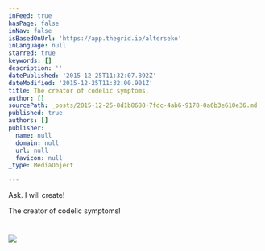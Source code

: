 ```yaml
---
inFeed: true
hasPage: false
inNav: false
isBasedOnUrl: 'https://app.thegrid.io/alterseko'
inLanguage: null
starred: true
keywords: []
description: ''
datePublished: '2015-12-25T11:32:07.892Z'
dateModified: '2015-12-25T11:32:00.901Z'
title: The creator of codelic symptoms.
author: []
sourcePath: _posts/2015-12-25-8d1b8688-7fdc-4ab6-9178-0a6b3e610e36.md
published: true
authors: []
publisher:
  name: null
  domain: null
  url: null
  favicon: null
_type: MediaObject

---
```

Ask. I will create!

The creator of codelic symptoms!

# ![](https://s3-us-west-2.amazonaws.com/the-grid-img/p/854d4e6440a52da054eb06f59e3668a86bfaf65b.png)